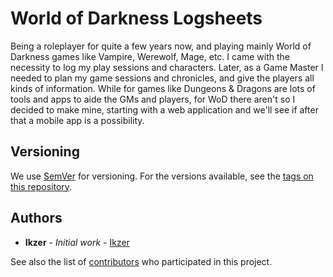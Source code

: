 # World of Darkness Logsheets

Being a roleplayer for quite a few years now, and playing mainly World of Darkness games like Vampire, Werewolf, Mage, etc. I came with the necessity to log my play sessions and characters. Later, as a Game Master I needed to plan my game sessions and chronicles, and give the players all kinds of information. While for games like Dungeons & Dragons are lots of tools and apps to aide the GMs and players, for WoD there aren't so I decided to make mine, starting with a web application and we'll see if after that a mobile app is a possibility.

## Versioning

We use [SemVer](http://semver.org/) for versioning. For the versions available, see the [tags on this repository](https://github.com/ikzer/mdt/tags). 

## Authors

* **Ikzer** - *Initial work* - [Ikzer](https://github.com/Ikzer)

See also the list of [contributors](https://github.com/your/project/contributors) who participated in this project.
